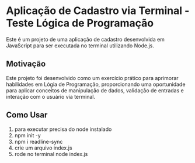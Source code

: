 
# Aplicação de Cadastro via Terminal - Teste Lógica de Programação

Este é um projeto de uma aplicação de cadastro desenvolvida em JavaScript para ser executada no terminal utilizando Node.js.

## Motivação

Este projeto foi desenvolvido como um exercício prático para aprimorar habilidades em Lógia de Programação, proporcionando uma oportunidade para aplicar conceitos de manipulação de dados, validação de entradas e interação com o usuário via terminal.

## Como Usar

1. para executar precisa do node instalado
2. npm init -y
3. npm i readline-sync
4. crie um arquivo index.js
4. rode no terminal node index.js
